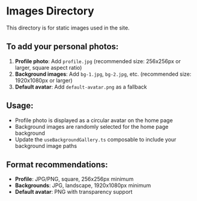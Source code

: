# Images Directory

This directory is for static images used in the site.

## To add your personal photos:

1. **Profile photo**: Add `profile.jpg` (recommended size: 256x256px or larger, square aspect ratio)
2. **Background images**: Add `bg-1.jpg`, `bg-2.jpg`, etc. (recommended size: 1920x1080px or larger)
3. **Default avatar**: Add `default-avatar.png` as a fallback

## Usage:

- Profile photo is displayed as a circular avatar on the home page
- Background images are randomly selected for the home page background
- Update the `useBackgroundGallery.ts` composable to include your background image paths

## Format recommendations:

- **Profile**: JPG/PNG, square, 256x256px minimum
- **Backgrounds**: JPG, landscape, 1920x1080px minimum
- **Default avatar**: PNG with transparency support